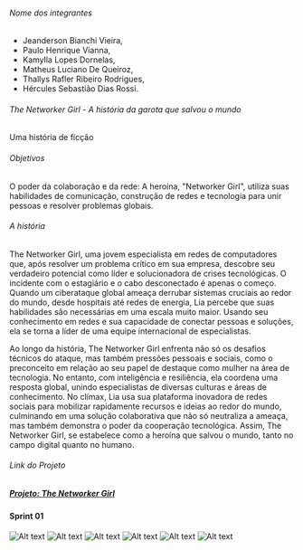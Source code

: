 ###### Nome dos integrantes

- Jeanderson Bianchi Vieira,
- Paulo Henrique Vianna,
- Kamylla Lopes Dornelas,
- Matheus Luciano De Queiroz,
- Thallys Rafler Ribeiro Rodrigues,
- Hércules Sebastião Dias Rossi.

###### The Networker Girl - A história da garota que salvou o mundo

Uma história de ficção

###### Objetivos

O poder da colaboração e da rede: A heroína, "Networker Girl", utiliza suas habilidades de comunicação, construção de redes e tecnologia para unir pessoas e resolver problemas globais.

###### A história

The Networker Girl, uma jovem especialista em redes de computadores que, após resolver um problema crítico em sua empresa, descobre seu verdadeiro potencial como líder e solucionadora de crises tecnológicas. O incidente com o estagiário e o cabo desconectado é apenas o começo. Quando um ciberataque global ameaça derrubar sistemas cruciais ao redor do mundo, desde hospitais até redes de energia, Lia percebe que suas habilidades são necessárias em uma escala muito maior. Usando seu conhecimento em redes e sua capacidade de conectar pessoas e soluções, ela se torna a líder de uma equipe internacional de especialistas.

Ao longo da história, The Networker Girl enfrenta não só os desafios técnicos do ataque, mas também pressões pessoais e sociais, como o preconceito em relação ao seu papel de destaque como mulher na área de tecnologia. No entanto, com inteligência e resiliência, ela coordena uma resposta global, unindo especialistas de diversas culturas e áreas de conhecimento. No clímax, Lia usa sua plataforma inovadora de redes sociais para mobilizar rapidamente recursos e ideias ao redor do mundo, culminando em uma solução colaborativa que não só neutraliza a ameaça, mas também demonstra o poder da cooperação tecnológica. Assim, The Networker Girl, se estabelece como a heroína que salvou o mundo, tanto no campo digital quanto no humano.

###### Link do Projeto

##### [Projeto: The Networker Girl](https://github.com/users/phoenixproject/projects/2/)<br/>

#### Sprint 01
![Alt text](https://github.com/phoenixproject/thenetworkergirl/blob/master/_MEDIA/1.png?raw=true "Descrição do arquivo")
![Alt text](https://github.com/phoenixproject/thenetworkergirl/blob/master/_MEDIA/2.png?raw=true "Descrição do arquivo")
![Alt text](https://github.com/phoenixproject/thenetworkergirl/blob/master/_MEDIA/3.png?raw=true "Descrição do arquivo")
![Alt text](https://github.com/phoenixproject/thenetworkergirl/blob/master/_MEDIA/4.png?raw=true "Descrição do arquivo")
![Alt text](https://github.com/phoenixproject/thenetworkergirl/blob/master/_MEDIA/5.png?raw=true "Descrição do arquivo")
![Alt text](https://github.com/phoenixproject/thenetworkergirl/blob/master/_MEDIA/6.png?raw=true "Descrição do arquivo")
